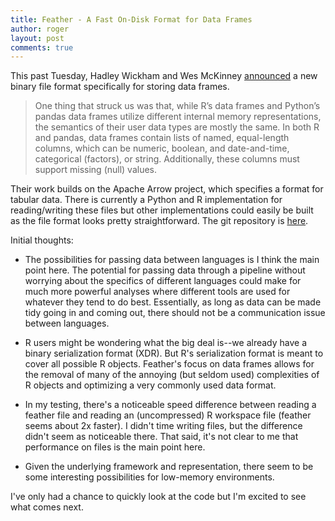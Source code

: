 ```yaml
---
title: Feather - A Fast On-Disk Format for Data Frames
author: roger
layout: post
comments: true
---
```


This past Tuesday, Hadley Wickham and Wes McKinney
[announced](http://blog.cloudera.com/blog/2016/03/feather-a-fast-on-disk-format-for-data-frames-for-r-and-python-powered-by-apache-arrow/)
a new binary file format specifically for storing data frames.

> One thing that struck us was that, while R’s data frames and Python’s pandas data frames utilize different internal memory representations, the semantics of their user data types are mostly the same. In both R and pandas, data frames contain lists of named, equal-length columns, which can be numeric, boolean, and date-and-time, categorical (factors), or string. Additionally, these columns must support missing (null) values.

Their work builds on the Apache Arrow project, which specifies a
format for tabular data. There is currently a Python and R
implementation for reading/writing these files but other
implementations could easily be built as the file format looks pretty
straightforward. The git repository is [here](https://github.com/wesm/feather/).

Initial thoughts:

* The possibilities for passing data between languages is I think the
  main point here. The potential for passing data through a pipeline
  without worrying about the specifics of different languages could
  make for much more powerful analyses where different tools are used
  for whatever they tend to do best. Essentially, as long as data can
  be made tidy going in and coming out, there should not be a
  communication issue between languages.

* R users might be wondering what the big deal is--we already have a
binary serialization format (XDR). But R's serialization format is meant to cover all possible R objects. Feather's focus on data frames allows for the removal of many of the annoying (but seldom used) complexities of R objects and optimizing a very commonly used data format.

* In my testing, there's a noticeable speed difference between reading
  a feather file and reading an (uncompressed) R workspace file
  (feather seems about 2x faster). I didn't time writing files, but
  the difference didn't seem as noticeable there. That said, it's not
  clear to me that performance on files is the main point here.

* Given the underlying framework and representation, there seem to be
  some interesting possibilities for low-memory environments.

I've only had a chance to quickly look at the code but I'm excited to
see what comes next.
